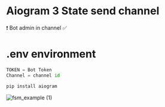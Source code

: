 # Aiogram 3 State send channel  
❗️ Bot admin in channel ✅ 
# .env environment 
```python   
TOKEN = Bot Token  
Channel = channel id
```
 
```python
pip install aiogram
```



![fsm_example (1)](https://github.com/themusharraf/Aiogram-State/assets/122869450/ba1c0f69-e2ef-40ee-b1b8-8cc3c0d9cbed)



